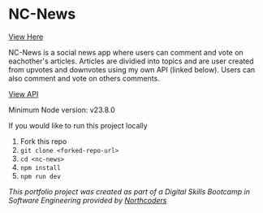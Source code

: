 # NC-News
[View Here](https://nc-news-bybethany.netlify.app/)

NC-News is a social news app where users can comment and vote on eachother's articles. Articles are dividied into topics and are user created from upvotes and downvotes using my own API (linked below). Users can also comment and vote on others comments.

[View API](https://github.com/bethaneepw/nc-news-database/)

Minimum Node version: v23.8.0

If you would like to run this project locally

1. Fork this repo
2. `git clone <forked-repo-url>`
2. `cd <nc-news>`
3. `npm install`
4. `npm run dev`


*This portfolio project was created as part of a Digital Skills Bootcamp in Software Engineering provided by [Northcoders](https://northcoders.com/)*
